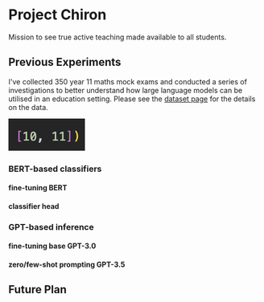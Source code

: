 # Project Chiron
Mission to see true active teaching made available to all students.

## Previous Experiments

I've collected 350 year 11 maths mock exams and conducted a series of investigations to better understand how large language models can be utilised in an education setting. Please see the [dataset page](https://github.com/Jaxter2017/project_chiron/wiki/Dataset) for the details on the data.

![oof](docs/oof.png)

### BERT-based classifiers

#### fine-tuning BERT

#### classifier head

### GPT-based inference

#### fine-tuning base GPT-3.0

#### zero/few-shot prompting GPT-3.5

## Future Plan
